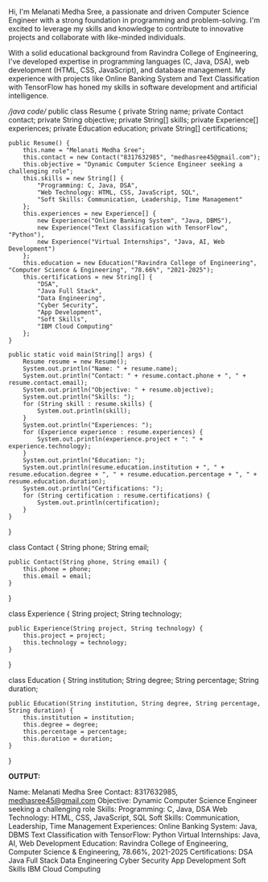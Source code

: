 Hi, I'm Melanati Medha Sree, a passionate and driven Computer Science Engineer with a strong foundation in programming and problem-solving. I'm excited to leverage my skills and knowledge to contribute to innovative projects and collaborate with like-minded individuals.

With a solid educational background from Ravindra College of Engineering, I've developed expertise in programming languages (C, Java, DSA), web development (HTML, CSS, JavaScript), and database management. My experience with projects like Online Banking System and Text Classification with TensorFlow has honed my skills in software development and artificial intelligence.

*/java code/*
public class Resume {
    private String name;
    private Contact contact;
    private String objective;
    private String[] skills;
    private Experience[] experiences;
    private Education education;
    private String[] certifications;

    public Resume() {
        this.name = "Melanati Medha Sree";
        this.contact = new Contact("8317632985", "medhasree45@gmail.com");
        this.objective = "Dynamic Computer Science Engineer seeking a challenging role";
        this.skills = new String[] {
            "Programming: C, Java, DSA",
            "Web Technology: HTML, CSS, JavaScript, SQL",
            "Soft Skills: Communication, Leadership, Time Management"
        };
        this.experiences = new Experience[] {
            new Experience("Online Banking System", "Java, DBMS"),
            new Experience("Text Classification with TensorFlow", "Python"),
            new Experience("Virtual Internships", "Java, AI, Web Development")
        };
        this.education = new Education("Ravindra College of Engineering", "Computer Science & Engineering", "78.66%", "2021-2025");
        this.certifications = new String[] {
            "DSA",
            "Java Full Stack",
            "Data Engineering",
            "Cyber Security",
            "App Development",
            "Soft Skills",
            "IBM Cloud Computing"
        };
    }

    public static void main(String[] args) {
        Resume resume = new Resume();
        System.out.println("Name: " + resume.name);
        System.out.println("Contact: " + resume.contact.phone + ", " + resume.contact.email);
        System.out.println("Objective: " + resume.objective);
        System.out.println("Skills: ");
        for (String skill : resume.skills) {
            System.out.println(skill);
        }
        System.out.println("Experiences: ");
        for (Experience experience : resume.experiences) {
            System.out.println(experience.project + ": " + experience.technology);
        }
        System.out.println("Education: ");
        System.out.println(resume.education.institution + ", " + resume.education.degree + ", " + resume.education.percentage + ", " + resume.education.duration);
        System.out.println("Certifications: ");
        for (String certification : resume.certifications) {
            System.out.println(certification);
        }
    }
}

class Contact {
    String phone;
    String email;

    public Contact(String phone, String email) {
        this.phone = phone;
        this.email = email;
    }
}

class Experience {
    String project;
    String technology;

    public Experience(String project, String technology) {
        this.project = project;
        this.technology = technology;
    }
}

class Education {
    String institution;
    String degree;
    String percentage;
    String duration;

    public Education(String institution, String degree, String percentage, String duration) {
        this.institution = institution;
        this.degree = degree;
        this.percentage = percentage;
        this.duration = duration;
    }
}


**OUTPUT:**

Name: Melanati Medha Sree
Contact: 8317632985, medhasree45@gmail.com
Objective: Dynamic Computer Science Engineer seeking a challenging role
Skills: 
Programming: C, Java, DSA
Web Technology: HTML, CSS, JavaScript, SQL
Soft Skills: Communication, Leadership, Time Management
Experiences: 
Online Banking System: Java, DBMS
Text Classification with TensorFlow: Python
Virtual Internships: Java, AI, Web Development
Education: 
Ravindra College of Engineering, Computer Science & Engineering, 78.66%, 2021-2025
Certifications: 
DSA
Java Full Stack
Data Engineering
Cyber Security
App Development
Soft Skills
IBM Cloud Computing
